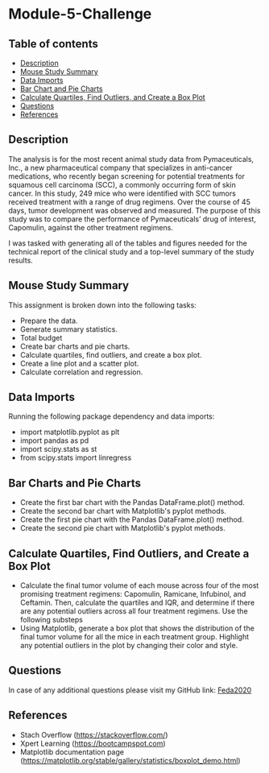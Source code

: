# Module-5-Challenge


## Table of contents

* [Description](#Description)
* [Mouse Study Summary](#Mouse-Study-Summary)
* [Data Imports](#Data-Imports)
* [Bar Chart and Pie Charts](#Bar-Charts-and-Pie-Charts)
* [Calculate Quartiles, Find Outliers, and Create a Box Plot](#calculate-quartiles-find-outliers-and-create-a-box-plot)
* [Questions](#Questions)
* [References](#References)

## Description

The analysis is for the most recent animal study data from Pymaceuticals, Inc., a new pharmaceutical company that specializes in anti-cancer medications, who recently began screening for potential treatments for squamous cell carcinoma (SCC), a commonly occurring form of skin cancer. In this study, 249 mice who were identified with SCC tumors received treatment with a range of drug regimens. Over the course of 45 days, tumor development was observed and measured. The purpose of this study was to compare the performance of Pymaceuticals’ drug of interest, Capomulin, against the other treatment regimens.

I was tasked with generating all of the tables and figures needed for the technical report of the clinical study and a top-level summary of the study results.

## Mouse Study Summary

This assignment is broken down into the following tasks:

* Prepare the data.
* Generate summary statistics.
* Total budget
* Create bar charts and pie charts.
* Calculate quartiles, find outliers, and create a box plot.
* Create a line plot and a scatter plot.
* Calculate correlation and regression.

## Data Imports

Running the following package dependency and data imports:

* import matplotlib.pyplot as plt
* import pandas as pd
* import scipy.stats as st
* from scipy.stats import linregress

## Bar Charts and Pie Charts

* Create the first bar chart with the Pandas DataFrame.plot() method.
* Create the second bar chart with Matplotlib's pyplot methods.
* Create the first pie chart with the Pandas DataFrame.plot() method.
* Create the second pie chart with Matplotlib's pyplot methods.

## Calculate Quartiles, Find Outliers, and Create a Box Plot

* Calculate the final tumor volume of each mouse across four of the most promising treatment regimens: Capomulin, Ramicane, Infubinol, and Ceftamin. Then, calculate the quartiles and IQR, and determine if there are any potential outliers across all four treatment regimens. Use the following substeps
* Using Matplotlib, generate a box plot that shows the distribution of the final tumor volume for all the mice in each treatment group. Highlight any potential outliers in the plot by changing their color and style.


## Questions

In case of any additional questions please visit my GitHub link: [Feda2020](https://github.com/Feda2020) 

## References
 * Stach Overflow (https://stackoverflow.com/)
 * Xpert Learning (https://bootcampspot.com)
 * Matplotlib documentation page (https://matplotlib.org/stable/gallery/statistics/boxplot_demo.html)